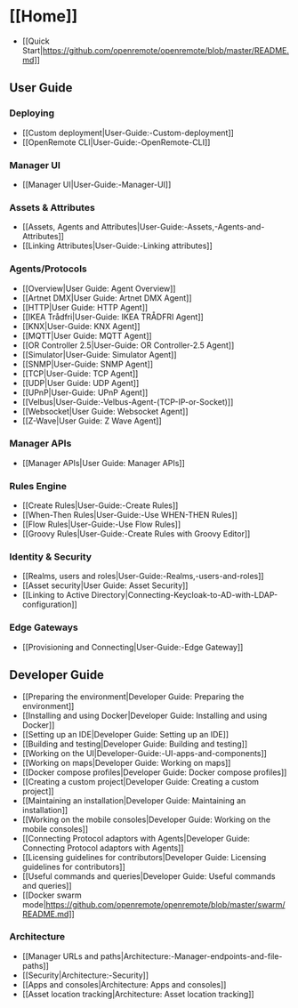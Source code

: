 # [[Home]]

* [[Quick Start|https://github.com/openremote/openremote/blob/master/README.md]]

## User Guide

### Deploying

* [[Custom deployment|User-Guide:-Custom-deployment]]
* [[OpenRemote CLI|User-Guide:-OpenRemote-CLI]]

### Manager UI

* [[Manager UI|User-Guide:-Manager-UI]]

### Assets & Attributes

* [[Assets, Agents and Attributes|User-Guide:-Assets,-Agents-and-Attributes]]
* [[Linking Attributes|User-Guide:-Linking attributes]]

### Agents/Protocols

* [[Overview|User Guide: Agent Overview]]
* [[Artnet DMX|User Guide: Artnet DMX Agent]]
* [[HTTP|User Guide: HTTP Agent]]
* [[IKEA Trådfri|User-Guide: IKEA TRÅDFRI Agent]]
* [[KNX|User-Guide: KNX Agent]]
* [[MQTT|User Guide: MQTT Agent]]
* [[OR Controller 2.5|User-Guide: OR Controller-2.5 Agent]]
* [[Simulator|User-Guide: Simulator Agent]]
* [[SNMP|User-Guide: SNMP Agent]]
* [[TCP|User-Guide: TCP Agent]]
* [[UDP|User Guide: UDP Agent]]
* [[UPnP|User-Guide: UPnP Agent]]
* [[Velbus|User-Guide:-Velbus-Agent-(TCP-IP-or-Socket)]]
* [[Websocket|User Guide: Websocket Agent]]
* [[Z-Wave|User Guide: Z Wave Agent]]

### Manager APIs
* [[Manager APIs|User Guide: Manager APIs]]


### Rules Engine

* [[Create Rules|User-Guide:-Create Rules]]
* [[When-Then Rules|User-Guide:-Use WHEN-THEN Rules]]
* [[Flow Rules|User-Guide:-Use Flow Rules]]
* [[Groovy Rules|User-Guide:-Create Rules with Groovy Editor]]


### Identity & Security
* [[Realms, users and roles|User-Guide:-Realms,-users-and-roles]]
* [[Asset security|User Guide: Asset Security]]
* [[Linking to Active Directory|Connecting-Keycloak-to-AD-with-LDAP-configuration]]

### Edge Gateways

* [[Provisioning and Connecting|User-Guide:-Edge Gateway]]


## Developer Guide

* [[Preparing the environment|Developer Guide: Preparing the environment]]
* [[Installing and using Docker|Developer Guide: Installing and using Docker]]
* [[Setting up an IDE|Developer Guide: Setting up an IDE]]
* [[Building and testing|Developer Guide: Building and testing]]
* [[Working on the UI|Developer-Guide:-UI-apps-and-components]]
* [[Working on maps|Developer Guide: Working on maps]]
* [[Docker compose profiles|Developer Guide: Docker compose profiles]]
* [[Creating a custom project|Developer Guide: Creating a custom project]]
* [[Maintaining an installation|Developer Guide: Maintaining an installation]]
* [[Working on the mobile consoles|Developer Guide: Working on the mobile consoles]]
* [[Connecting Protocol adaptors with Agents|Developer Guide: Connecting Protocol adaptors with Agents]]
* [[Licensing guidelines for contributors|Developer Guide: Licensing guidelines for contributors]]
* [[Useful commands and queries|Developer Guide: Useful commands and queries]]
* [[Docker swarm mode|https://github.com/openremote/openremote/blob/master/swarm/README.md]]

### Architecture
* [[Manager URLs and paths|Architecture:-Manager-endpoints-and-file-paths]]
* [[Security|Architecture:-Security]]
* [[Apps and consoles|Architecture: Apps and consoles]]
* [[Asset location tracking|Architecture: Asset location tracking]]